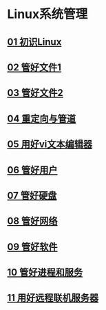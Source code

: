 # Linux系统管理 
>
## [01 初识Linux](https://github.com/lufeil/mooc/tree/master/linux/basic/01)
>
## [02 管好文件1](https://github.com/lufeil/mooc/tree/master/linux/basic/02)
>
## [03 管好文件2](https://github.com/lufeil/mooc/tree/master/linux/basic/03)
>
## [04 重定向与管道](https://github.com/lufeil/mooc/tree/master/linux/basic/04)
>
## [05 用好vi文本编辑器](https://github.com/lufeil/mooc/tree/master/linux/basic/05)
>
## [06 管好用户](https://github.com/lufeil/mooc/tree/master/linux/basic/06)
>
## [07 管好硬盘](https://github.com/lufeil/mooc/tree/master/linux/basic/07)
>
## [08 管好网络](https://github.com/lufeil/mooc/tree/master/linux/basic/08)
>
## [09 管好软件](https://github.com/lufeil/mooc/tree/master/linux/basic/09)
>
## [10 管好进程和服务](https://github.com/lufeil/mooc/tree/master/linux/basic/10)
>
## [11 用好远程联机服务器](https://github.com/lufeil/mooc/tree/master/linux/basic/11)
>
